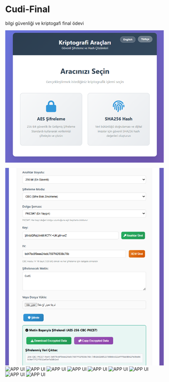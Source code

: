 # Cudi-Final
bilgi güvenliği ve kriptogafi final ödevi 

![APP UI](https://github.com/cudi33/Cudi-Final/blob/821fd9c36980327e9ad5b2cdc55dd736a5637b33/photo1.PNG)

![APP UI](https://github.com/cudi33/Cudi-Final/blob/9c764860f18d3e9418ee02abe8e6d975f2c5472f/photo2.PNG)
![APP UI]()
![APP UI]()
![APP UI]()
![APP UI]()
![APP UI]()
![APP UI]()
![APP UI]()
![APP UI]()
![APP UI]()

